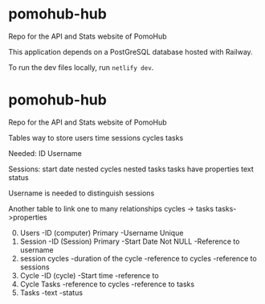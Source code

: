 # pomohub-hub

Repo for the API and Stats website of PomoHub

This application depends on a PostGreSQL database hosted with Railway.

To run the dev files locally, run `netlify dev`.
# pomohub-hub
Repo for the API and Stats website of PomoHub

Tables
way to store 
    users
    time
    sessions
        cycles
            tasks

Needed:
    ID
    Username

Sessions:
    start date
    nested cycles
        nested tasks
            tasks have properties
                text
                status

Username is needed to distinguish sessions

Another table to link one to many relationships
    cycles -> tasks
        tasks->properties

0. Users
    -ID (computer)              Primary
    -Username                   Unique
1. Session
    -ID (Session)               Primary
    -Start Date                 Not NULL
    -Reference to username   
2. session cycles
    -duration of the cycle
    -reference to cycles
    -reference to sessions
3. Cycle
    -ID (cycle)
    -Start time
    -reference to 
4. Cycle Tasks
    -reference to cycles
    -reference to tasks
5. Tasks
    -text
    -status